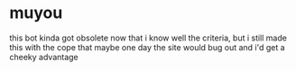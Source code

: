 # muyou

this bot kinda got obsolete now that i know well the criteria, but i still made this with the cope that maybe one day the site would bug out and i'd get a cheeky advantage
